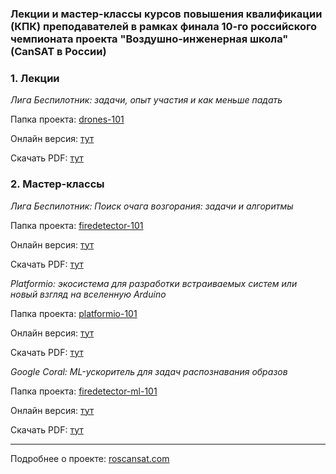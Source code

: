 ### Лекции и мастер-классы курсов повышения квалификации (КПК) преподавателей в рамках финала 10-го российского чемпионата проекта "Воздушно-инженерная школа" (CanSAT в России)

### 1. Лекции
_Лига Беспилотник: задачи, опыт участия и как меньше падать_

Папка проекта: [drones-101](/drones-101)

Онлайн версия: [тут](https://volodink.github.io/aes-uav-101/drones-101/live/index.html)

Скачать PDF: [тут](https://volodink.github.io/aes-uav-101/drones-101/drones-101.pdf)


### 2. Мастер-классы

_Лига Беспилотник: Поиск очага возгорания: задачи и алгоритмы_

Папка проекта: [firedetector-101](/firedetector-101)

Онлайн версия: [тут]()

Скачать PDF: [тут]()

_Platformio: экосистема для разработки встраиваемых систем или новый взгляд на вселенную Arduino_

Папка проекта: [platformio-101](/platformio-101)

Онлайн версия: [тут]()

Скачать PDF: [тут]()


_Google Coral: ML-ускоритель для задач распознавания образов_

Папка проекта: [firedetector-ml-101](/firedetector-ml-101)

Онлайн версия: [тут]()

Скачать PDF: [тут]()

---

Подробнее о проекте: [roscansat.com](roscansat.com)
